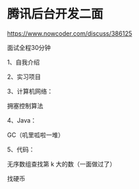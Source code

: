 # 腾讯后台开发二面

https://www.nowcoder.com/discuss/386125

面试全程30分钟

1、自我介绍

2、实习项目

3、计算机网络：

拥塞控制算法

4、Java：

GC（叽里呱啦一堆）

5、代码：

无序数组查找第 k 大的数（一面做过了）

找硬币